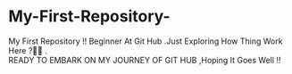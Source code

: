 # My-First-Repository-
My First Repository !!  Beginner At Git Hub .Just Exploring How Thing Work Here ?🤔🤔 . <br> 
READY TO EMBARK ON MY JOURNEY OF GIT HUB ,Hoping It Goes Well !!<br>

